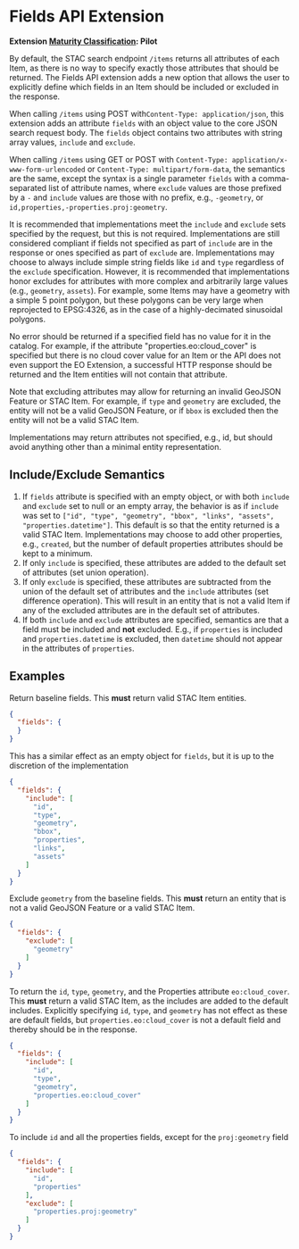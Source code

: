 # Fields API Extension

**Extension [Maturity Classification](../../../extensions/README.md#extension-maturity): Pilot**

By default, the STAC search endpoint `/items` returns all attributes of each Item, as there is no way to specify exactly those attributes that should be returned. The Fields API extension adds a new option that allows the user to explicitly define which fields in an Item should be included or excluded in the response. 

When calling `/items` using POST with`Content-Type: application/json`, this extension adds an attribute `fields` with an object value to the core JSON search request body. The `fields` object contains two attributes with string array values, `include` and `exclude`.

When calling `/items` using GET or POST with `Content-Type: application/x-www-form-urlencoded` or `Content-Type: multipart/form-data`, the semantics are the same, except the syntax is a single parameter `fields` with a comma-separated list of attribute names, where `exclude` values are those prefixed by a `-` and `include` values are those with no prefix, e.g., `-geometry`, or `id,properties,-properties.proj:geometry`.

It is recommended that implementations meet the `include` and `exclude` sets specified by the request, but this is not required. Implementations are still considered compliant if fields not specified as part of `include` are in the response or ones specified as part of `exclude` are.  Implementations may choose to always include simple string fields like `id` and `type` regardless of the `exclude` specification. However, it is recommended that implementations honor excludes for attributes with more complex and arbitrarily large values (e.g., `geometry`, `assets`).  For example, some Items may have a geometry with a simple 5 point polygon, but these polygons can be very large when reprojected to EPSG:4326, as in the case of a highly-decimated sinusoidal polygons.

No error should be returned if a specified field has no value for it in the catalog.  For example, if the attribute "properties.eo:cloud_cover" is specified but there is no cloud cover value for an Item or the API does not even support the EO Extension, a successful HTTP response should be returned and the Item entities will not contain that attribute. 

Note that excluding attributes may allow for returning an invalid GeoJSON Feature or STAC Item. For example, if `type` and `geometry` are excluded, the entity will not be a valid GeoJSON Feature, or if `bbox` is excluded then the entity will not be a valid STAC Item.

Implementations may return attributes not specified, e.g., id, but should avoid anything other than a minimal entity representation. 


## Include/Exclude Semantics 

1. If `fields` attribute is specified with an empty object, or with both `include` and `exclude` set to null or an empty array, the behavior is as if `include` was set to `["id", "type", "geometry", "bbox", "links", "assets", "properties.datetime"]`.  This default is so that the entity returned is a valid STAC Item.  Implementations may choose to add other properties, e.g., `created`, but the number of default properties attributes should be kept to a minimum.
2. If only `include` is specified, these attributes are added to the default set of attributes (set union operation). 
3. If only `exclude` is specified, these attributes are subtracted from the union of the default set of attributes and the `include` attributes (set difference operation).  This will result in an entity that is not a valid Item if any of the excluded attributes are in the default set of attributes.
4. If both `include` and `exclude` attributes are specified, semantics are that a field must be included and **not** excluded.  E.g., if `properties` is included and `properties.datetime` is excluded, then `datetime` should not appear in the attributes of `properties`.

## Examples

Return baseline fields.  This **must** return valid STAC Item entities. 

```json
{
  "fields": {
  }
}
```

This has a similar effect as an empty object for `fields`, but it is up to the discretion of the implementation 

```json
{
  "fields": {
    "include": [
      "id",
      "type",
      "geometry",
      "bbox",
      "properties",
      "links",
      "assets"
    ]
  }
}
```

Exclude `geometry` from the baseline fields.  This **must** return an entity that is not a valid GeoJSON Feature or a valid STAC Item.

```json
{
  "fields": {
    "exclude": [
      "geometry"
    ]
  }
}
```

To return the `id`, `type`, `geometry`, and the Properties attribute `eo:cloud_cover`.  This **must** return a valid STAC Item, as the includes are added to the default includes. Explicitly specifying `id`, `type`, and `geometry` has not effect as these are default fields, but `properties.eo:cloud_cover` is not a default field and thereby should be in the response.

```json
{
  "fields": {
    "include": [
      "id",
      "type",
      "geometry",
      "properties.eo:cloud_cover"
    ]
  }
}
```

To include `id` and all the properties fields, except for the `proj:geometry` field

```json
{
  "fields": {
    "include": [
      "id",
      "properties"
    ],
    "exclude": [    
      "properties.proj:geometry"
    ]
  }
}
```
